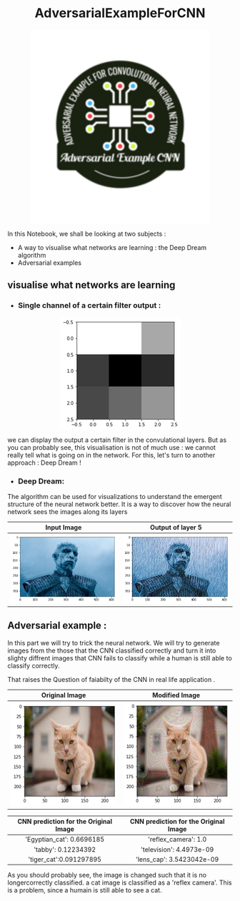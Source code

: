 
<h1 style="text-align:center"> AdversarialExampleForCNN </h1>
<img style="display: block; margin: auto;" alt="photo"  width="400" src="./images/Adversial.png">


In this Notebook, we shall be looking at two subjects :

- A way to visualise what networks are learning : the Deep Dream algorithm
- Adversarial examples


## visualise what networks are learning  
* ### Single channel of a certain filter output : 

<img style="display: block; margin: auto;" alt="photo" src="./images/image1.png">

 we can display the output a certain filter in the convulational layers. But as you can probably see, this visualisation is not of much use : we cannot really tell what is going on in the network. For this, let's turn to another approach : Deep Dream !

* ### Deep Dream: 

The algorithm can be used for visualizations to understand the emergent structure of the neural network better.
It is a way to discover how the neural network sees the images along its layers 

Input Image            |  Output of layer 5 
:-------------------------:|:-------------------------:
![input_image](./images/image-0.png)  |  ![output_layer_5](./images/image2.png)


## Adversarial example : 
In this part we will try to trick the neural network.
We will try to generate images from the those that the CNN classified correctly and turn it into slighty diffrent images that CNN fails to classify while a human is still able to classify correctly.


That raises the Question of faiabilty of the CNN in real life application . 




|Original Image            |  Modified Image 
:-------------------------:|:-------------------------:
![](./images/image-4.png)  |  ![](./images/image-5.png)

CNN prediction for the Original Image | CNN prediction for the Original Image 
:-------------------------:|:-------------------------:
'Egyptian_cat': 0.6696185 |'reflex_camera': 1.0
'tabby': 0.12234392 | 'television': 4.4973e-09
'tiger_cat':0.091297895 | 'lens_cap': 3.5423042e-09


As you should probably see, the image is changed such that it is no longercorrectly classified. a cat image is classified as a 'reflex camera'. This is a problem, since a humain  is still able to see a cat.
